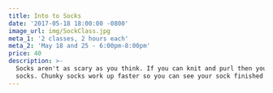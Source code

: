 ```yaml
---
title: Into to Socks
date: '2017-05-18 18:00:00 -0800'
image_url: img/SockClass.jpg
meta_1: '2 classes, 2 hours each'
meta_2: 'May 18 and 25 - 6:00pm-8:00pm'
price: 40
description: >-
  Socks aren't as scary as you think. If you can knit and purl then you can make
  socks. Chunky socks work up faster so you can see your sock finished sooner.
---
```


